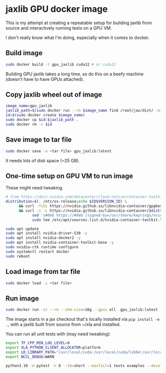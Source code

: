 # jaxlib GPU docker image

This is my attempt at creating a repeatable setup for building jaxlib from
source and interactively running tests on a GPU VM.

I don't really know what I'm doing, especially when it comes to docker.

## Build image

```bash
sudo docker build -t gpu_jaxlib cuda12 # or cuda11
```

Building GPU jaxlib takes a long time, so do this on a beefy machine (doesn't
have to have GPUs attached).

## Copy jaxlib wheel out of image

```bash
image_name=gpu_jaxlib
jaxlib_path=$(sudo docker run --rm $image_name find /root/jax/dist/ -mindepth 1 | tail -n 1)
id=$(sudo docker create $image_name)
sudo docker cp $id:$jaxlib_path .
sudo docker rm -v $id
```

## Save image to tar file

```bash
sudo docker save -o <tar file> gpu_jaxlib:latest
```

It needs lots of disk space (~25 GB).

## One-time setup on GPU VM to run image

These might need tweaking.

```bash
# from https://docs.nvidia.com/datacenter/cloud-native/container-toolkit/install-guide.html#docker
distribution=$(. /etc/os-release;echo $ID$VERSION_ID) \
      && curl -fsSL https://nvidia.github.io/libnvidia-container/gpgkey | sudo gpg --dearmor -o /usr/share/keyrings/nvidia-container-toolkit-keyring.gpg \
      && curl -s -L https://nvidia.github.io/libnvidia-container/$distribution/libnvidia-container.list | \
            sed 's#deb https://#deb [signed-by=/usr/share/keyrings/nvidia-container-toolkit-keyring.gpg] https://#g' | \
            sudo tee /etc/apt/sources.list.d/nvidia-container-toolkit.list

sudo apt update
sudo apt install nvidia-driver-530 -y
sudo apt install nvidia-docker2 -y
sudo apt install nvidia-container-toolkit-base -y
sudo nvidia-ctk runtime configure
sudo systemctl restart docker
sudo reboot
```

## Load image from tar file

```bash
sudo docker load -i <tar file>
```

## Run image

```bash
sudo docker run -it --rm --shm-size=16g --gpus all  gpu_jaxlib:latest
```

The image starts in a jax checkout that's locally installed via `pip install -e
.`, with a jaxlib built from source from ~/xla and installed.

You can run all unit tests with (may need tweaking):

```bash
export TF_CPP_MIN_LOG_LEVEL=0
export XLA_PYTHON_CLIENT_ALLOCATOR=platform
export LD_LIBRARY_PATH="/usr/local/cuda:/usr/local/cuda/lib64:/usr/local/cuda/extras/CUPTI/lib64:/usr/local/tensorrt/lib"
export NCCL_DEBUG=WARN

python3.10 -m pytest -n 8 --tb=short --maxfail=1 tests examples --deselect=tests/linalg_test.py::LaxLinalgTest::test_tridiagonal_solve1 --deselect=tests/multi_device_test.py::MultiDeviceTest::test_computation_follows_data --deselect=tests/xmap_test.py::XMapTest::testCollectivePermute2D
```
